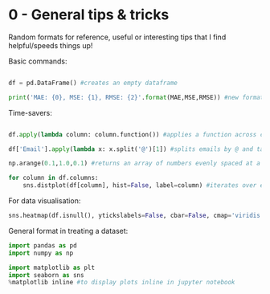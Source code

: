 
# 0 - General tips & tricks

Random formats for reference, useful or interesting tips that I find helpful/speeds things up!

Basic commands:

```python

df = pd.DataFrame() #creates an empty dataframe

print('MAE: {0}, MSE: {1}, RMSE: {2}'.format(MAE,MSE,RMSE)) #new format for printing with variables, instead of %s or %d

```

Time-savers:

```python

df.apply(lambda column: column.function()) #applies a function across columns

df['Email'].apply(lambda x: x.split('@')[1]) #splits emails by @ and takes the username

np.arange(0.1,1.0,0.1) #returns an array of numbers evenly spaced at a distance of 0.1, from 0.1 to 1.0

for column in df.columns:
    sns.distplot(df[column], hist=False, label=column) #iterates over each col and plots it

```

For data visualisation:

```python
sns.heatmap(df.isnull(), ytickslabels=False, cbar=False, cmap='viridis') #a quick visual representation of all null values

```

General format in treating a dataset:

```python
import pandas as pd
import numpy as np

import matplotlib as plt
import seaborn as sns
%matplotlib inline #to display plots inline in jupyter notebook

```